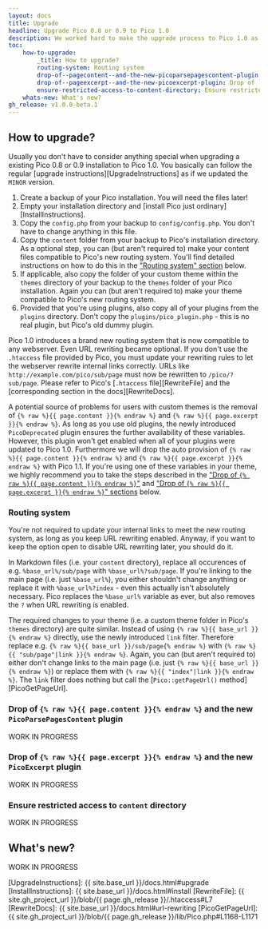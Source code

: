 ```yaml
---
layout: docs
title: Upgrade
headline: Upgrade Pico 0.8 or 0.9 to Pico 1.0
description: We worked hard to make the upgrade process to Pico 1.0 as easy as possible - and we think we made the grade.
toc:
    how-to-upgrade:
        _title: How to upgrade?
        routing-system: Routing system
        drop-of--pagecontent--and-the-new-picoparsepagescontent-plugin: Drop of `{{ page.content }}`
        drop-of--pageexcerpt--and-the-new-picoexcerpt-plugin: Drop of `{{ page.excerpt }}`
        ensure-restricted-access-to-content-directory: Ensure restricted access to `content` directory
    whats-new: What's new?
gh_release: v1.0.0-beta.1
---
```


## How to upgrade?

Usually you don't have to consider anything special when upgrading a existing Pico 0.8 or 0.9 installation to Pico 1.0. You basically can follow the regular [upgrade instructions][UpgradeInstructions] as if we updated the `MINOR` version.

1. Create a backup of your Pico installation. You will need the files later!
2. Empty your installation directory and [install Pico just ordinary][InstallInstructions].
3. Copy the `config.php` from your backup to `config/config.php`. You don't have to change anything in this file.
4. Copy the `content` folder from your backup to Pico's installation directory. As a optional step, you can (but aren't required to) make your content files compatible to Pico's new routing system. You'll find detailed instructions on how to do this in the ["Routing system" section](#routing-system) below.
5. If applicable, also copy the folder of your custom theme within the `themes` directory of your backup to the `themes` folder of your Pico installation. Again you can (but aren't required to) make your theme compatible to Pico's new routing system.
6. Provided that you're using plugins, also copy all of your plugins from the `plugins` directory. Don't copy the `plugins/pico_plugin.php` - this is no real plugin, but Pico's old dummy plugin.

Pico 1.0 introduces a brand new routing system that is now compatible to any webserver. Even URL rewriting became optional. If you don't use the `.htaccess` file provided by Pico, you must update your rewriting rules to let the webserver rewrite internal links correctly. URLs like `http://example.com/pico/sub/page` must now be rewritten to `/pico/?sub/page`. Please refer to Pico's [`.htaccess` file][RewriteFile] and the [corresponding section in the docs][RewriteDocs].

A potential source of problems for users with custom themes is the removal of `{% raw %}{{ page.content }}{% endraw %}` and `{% raw %}{{ page.excerpt }}{% endraw %}`. As long as you use old plugins, the newly introduced `PicoDeprecated` plugin ensures the further availability of these variables. However, this plugin won't get enabled when all of your plugins were updated to Pico 1.0. Furthermore we will drop the auto provision of `{% raw %}{{ page.content }}{% endraw %}` and `{% raw %}{{ page.excerpt }}{% endraw %}` with Pico 1.1. If you're using one of these variables in your theme, we highly recommend you to take the steps described in the ["Drop of `{% raw %}{{ page.content }}{% endraw %}`"](#drop-of--pagecontent--and-the-new-picoparsepagescontent-plugin) and ["Drop of `{% raw %}{{ page.excerpt }}{% endraw %}`" sections](#drop-of--pageexcerpt--and-the-new-picoexcerpt-plugin) below.

### Routing system

You're not required to update your internal links to meet the new routing system, as long as you keep URL rewriting enabled. Anyway, if you want to keep the option open to disable URL rewriting later, you should do it.

In Markdown files (i.e. your `content` directory), replace all occurences of e.g. `%base_url%/sub/page` with `%base_url%?sub/page`. If you're linking to the main page (i.e. just `%base_url%`), you either shouldn't change anything or replace it with `%base_url%?index` - even this actually isn't absolutely necessary. Pico replaces the `%base_url%` variable as ever, but also removes the `?` when URL rewriting is enabled.

The required changes to your theme (i.e. a custom theme folder in Pico's `themes` directory) are quite similar. Instead of using `{% raw %}{{ base_url }}{% endraw %}` directly, use the newly introduced `link` filter. Therefore replace e.g. `{% raw %}{{ base_url }}/sub/page{% endraw %}` with `{% raw %}{{ "sub/page"|link }}{% endraw %}`. Again, you can (but aren't required to) either don't change links to the main page (i.e. just `{% raw %}{{ base_url }}{% endraw %}`) or replace them with `{% raw %}{{ "index"|link }}{% endraw %}`. The `link` filter does nothing but call the [`Pico::getPageUrl()` method][PicoGetPageUrl].

### Drop of `{% raw %}{{ page.content }}{% endraw %}` and the new `PicoParsePagesContent` plugin

WORK IN PROGRESS

### Drop of `{% raw %}{{ page.excerpt }}{% endraw %}` and the new `PicoExcerpt` plugin

WORK IN PROGRESS

### Ensure restricted access to `content` directory

WORK IN PROGRESS

## What's new?

WORK IN PROGRESS

[UpgradeInstructions]: {{ site.base_url }}/docs.html#upgrade
[InstallInstructions]: {{ site.base_url }}/docs.html#install
[RewriteFile]: {{ site.gh_project_url }}/blob/{{ page.gh_release }}/.htaccess#L7
[RewriteDocs]: {{ site.base_url }}/docs.html#url-rewriting
[PicoGetPageUrl]: {{ site.gh_project_url }}/blob/{{ page.gh_release }}/lib/Pico.php#L1168-L1171



<!--

The new `PicoDeprecated` plugin ensures backward compatibility to Pico 0.9 and older. The plugin is disabled by default, but gets automatically enabled as soon as a old plugin is loaded. We will maintain backward compatibility for a long time, however, we recommend you to take the following steps to confine the neccessity of `PicoDeprecated` to old plugins. If you don't use plugins or upgraded all plugins to be compatible to Pico 1.0, you must take these steps.

If you're a plugin developer, please refer to the new development docs, particularly the [plugin upgrade section][PluginUpgrade].

* Pico 1.0 doesn't parse the contents of all pages anymore. This can be put
  down to the massive performance impact, but leads to the removal of the
  generation of auto-generated excerpts.
  TODO: describe how to force enable/disable `PicoExcerpt` and `PicoParsePagesContent`
  TODO: describe how to replace `PicoExcerpt`
* TODO: Removing various empty `index.html` files; check accessibility!
* TODO: Describe new features that are important for users... e.g. `%meta.*%`



## What's new?

`Pico 1.0.0-beta.1` brings with it a complete code refactoring and overhaul of the plugin system, countless bug fixes, compatibility with all web servers, and enhanced documentation. Making Pico extremely simple, faster, and more flexible than ever. <sup> * </sup>Best of all, it's completely backwards compatible! Click for a full [changelog]({{ site.gh_project_url }}/blob/{{ site.gh_project_branch }}/changelog.txt).

Detailed below is some of the most important changes to note when upgrading Pico from a `0.x` release to the new `Pico 1.0.0-beta.1`

### Initialization
Initialization of Pico now works completely different: rather than defining constants (which are probably conflicting with other applications...), Pico now expects its paths to be passed as parameters to the [constructor]({{ site.base_url }}/phpDoc/master/classes/Pico.html#method___construct). The constructor doesn't start Picos processing anymore, you now have to call the [Pico::run()]({{ site.base_url }}/phpDoc/master/classes/Pico.html#method_run) method, which returns the parsed page contents instead of directly echoing them. The [PicoDeprecated]({{ site.gh_project_url }}/blob/{{ site.gh_project_branch }}/plugins/00-PicoDeprecated.php) plugin defines the now deprecated constants `ROOT_DIR`, `LIB_DIR` etc., so old plugins can still use them. Those constants are defined before reading `config.php` in Picos root folder, so upgrading users usually aren't bothered with e.g. a `PHP Notice: Use of undefined constant ROOT_DIR - assumed 'ROOT_DIR'` error when using `ROOT_DIR` in their `config.php` (so: no BC break). This change is reflected in the new [index.php]({{ site.gh_project_url }}/blob/{{ site.gh_project_branch }}/index.php) file.

New users don't need the constants anymore, relative paths are now always interpreted to be relative to Picos root dir, so `$config['content_dir'] = 'content';` is always sufficient (previously this was depending on the webserver config). All these changes are supposed to improve Picos interoperability with other applications and allows developers to integrate Pico in other applications, therefore there is a newly added [Pico::setConfig()]({{ site.base_url }}/phpDoc/master/classes/Pico.html#method_setConfig) method to even make the use of a config.php optional.

### Routing System
The new routing system now works out-of-the-box (even without rewriting) with any webserver using the QUERY_STRING routing method. Internal links now look like `?sub/page`, rewriting to basically remove the `?` is still possible and recommended. Contrary to Pico 0.9 every webserver should work just fine. Pico 0.9 required working URL rewriting, so if you want to use old plugins/themes/contents, a working rewrite setup may still be required. If you're not using the default .htaccess, you must update your rewrite rules to follow the new principles. Internal links in content files are declared with `%base_url%?sub/page`. Internal links in templates should be declared using the new link filter (e.g. `{{ "sub/page"|link }}`), what basically calls [Pico::getPageUrl()]({{ site.base_url }}/phpDoc/master/classes/Pico.html#method_getPageUrl)

### Plugin System
A whole new plugin system has been implemented while maintaining full backward compatibility. See the class docs of [PicoPluginInterface]({{ site.base_url }}/phpDoc/master/classes/PicoPluginInterface.html) for details. The new event system supports plugin dependencies as well as some new events. It was necessary to reliably distinct between old and new events, so __all events were renamed__. The new [PicoDeprecated]({{ site.gh_project_url }}/blob/{{ site.gh_project_branch }}/plugins/00-PicoDeprecated.php) plugin is crucial for backward compatibility, it's enabled on demand. Refer to its class docs for details.

It is important to note the performance issue with Pico 0.x releases is fixed only when the [PicoParsePagesContent]({{ site.gh_project_url }}/blob/{{ site.gh_project_branch }}/plugins/01-PicoParsePagesContent.php) plugin isn't enabled. It's disabled by default, but gets automatically enabled with [PicoDeprecated]({{ site.gh_project_url }}/blob/{{ site.gh_project_branch }}/plugins/00-PicoDeprecated.php) as soon as an old plugin is loaded. This is necessary to maintain backward compatibility. You can still disable it manually by executing` $pico->getPlugin('PicoParsePagesContent')->setEnabled(false);` or adding `$config['PicoParsePagesContent.enabled'] = false;` to your `config.php`.

>If you're a plugin developer, please refer to the new development docs, particularly the [plugin upgrade]({{ site.base_url }}/plugin-dev.html#migrating-from-0x-to-10) section.

>Users, please refer to the websites of the plugins you're using to get updates for them.

---

## How to upgrade?
"That's all fine, but what do I need to do to upgrade?"

We worked hard to make the upgrade process to `Pico 1.0.0` as easy as possible - and we think we made the grade!

Usually you don't have to consider anything special, nevertheless you should always make sure you __create a backup of your Pico installation before upgrading__.

### 1. The first step is to delete all of Picos files except for your __`content`__ directory, __`config.php`__ (or `config/config.php`) and, if applicable, the directory of your custom __`theme`__, and provided that you're using plugins, also keep the __`plugins`__ directory.
![Step 1]({{ site.base_url }}/style/images/docs/pico_upgrade_delete_old.jpg)
![Step 1a]({{ site.base_url }}/style/images/docs/pico_upgrade_old_deleted.jpg)

### 2. You can then upload `Pico 1.0.0` to your installation directory.
![Step 2]({{ site.base_url }}/style/images/docs/pico_upgrade_select_1.0.jpg)
![Step 2a]({{ site.base_url }}/style/images/docs/pico_upgrade_move_1.0.jpg)

### 3. Move your `config.php` to the new `config/` directory.
![Step 3]({{ site.base_url }}/style/images/docs/pico_upgrade_move_config.jpg)

### 4. URL Rewriting became optional in `Pico 1.0.0`
If you don't use the `.htaccess` file provided by Pico, you must update your rewriting rules to let the webserver rewrite internal links (e.g. `index.php?sub/page`) correctly. You need not update your markdown files or custom Twig templates if you keep URL rewriting enabled. Otherwise you have to change all internal links in markdown files (e.g. `%base_url%?sub/page`) and your custom Twig templates (e.g. `{% raw %}{{ "sub/page"|link }}{% endraw %}`).

Further reading:

- MOD_REWRITE [http://httpd.apache.org/docs/current/mod/mod_rewrite.html](http://httpd.apache.org/docs/current/mod/mod_rewrite.html)
- QUERY_STRING [https://en.wikipedia.org/wiki/Query_string](https://en.wikipedia.org/wiki/Query_string)

### 5. That's it! Enjoy your newly upgraded Pico installation!
If you need more help, please review the documentation. If after reviewing the upgrade documentation, you are still having trouble: there is a __[Upgrading Pico 0.x to 1.0.0]({{ site.gh_project_url }}/issues/)__ discussion on our Github issues page.

-->
